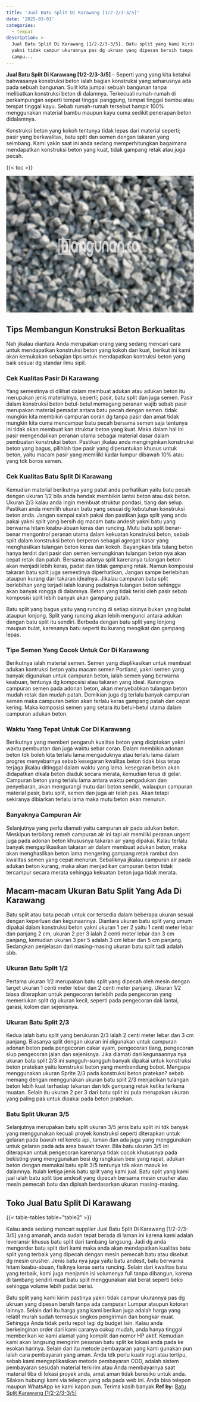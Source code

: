 ```yaml
---
title: 'Jual Batu Split Di Karawang [1/2-2/3-3/5]'
date: '2025-03-01'
categories:
  - tempat
description: >-
  Jual Batu Split Di Karawang [1/2-2/3-3/5]. Batu split yang kami kirim pastinya
  yakni tidak campur ukurannya pas dg ukruan yang dipesan bersih tanpa ada
  campu...
---
```


**Jual Batu Split Di Karawang \[1/2-2/3-3/5\]** – Seperti yang yang kita ketahui bahwasanya konstruksi beton ialah bagian konstruksi yang seharusnya ada pada sebuah bangunan. Sulit kita jumpai sebuah bangunan tanpa melibatkan konstruksi beton di dalamnya. Terkecuali rumah-rumah di perkampungan seperti tempat tinggal panggung, tempat tinggal bambu atau tempat tinggal kayu. Sebab rumah-rumah tersebut hampir 100% menggunakan material bambu maupun kayu cuma sedikit penerapan beton didalamnya.

Konstruksi beton yang kokoh tentunya tidak lepas dari material seperti; pasir yang berkwalitas, batu split dan semen dengan takaran yang seimbang. Kami yakin saat ini anda sedang memperhitungkan bagaimana mendapatkan konstruksi beton yang kuat, tidak gampang retak atau juga pecah.

{{< toc >}}

![Jual Batu Split Di Karawang [1/2-2/3-3/5]](/images/jual-batu-split-36.png)

## Tips Membangun Konstruksi Beton Berkualitas

Nah jikalau diantara Anda merupakan orang yang sedang mencari cara untuk mendapatkan konstruksi beton yang kokoh dan kuat, berikut ini kami akan kemukakan sebagian tips untuk mendapatkan kontruksi beton yang baik sesuai dg standar ilmu sipil.

### Cek Kualitas Pasir Di Karawang

Yang semestinya di dilihat dalam membuat adukan atau adukan beton itu merupakan jenis materialnya, seperti; pasir, batu split dan juga semen. Pasir dalam konstruksi beton betul-betul memegang peranan wajib sebab pasir merupakan material pemadat antara batu pecah dengan semen. tidak mungkin kita membikin campuran coran dg tanpa pasir dan amat tidak mungkin kita cuma mencampur batu pecah bersama semen saja tentunya ini tidak akan membuat kan struktur beton yang kuat. Maka dalam hal ini pasir mengendalikan peranan utama sebagai material dasar dalam pembuatan konstruksi beton. Pastikan jikalau anda menginginkan konstruksi beton yang bagus, pilihlah tipe pasir yang diperuntukan khusus untuk beton, yaitu macam pasir yang memiliki kadar lumpur dibawah 10% atau yang tdk boros semen.

### Cek Kualitas Batu Split Di Karawang

Kemudian material berikutnya yang patut anda perhatikan yaitu batu pecah dengan ukuran 1/2 bila anda hendak membikin lantai beton atau dak beton. Ukuran 2/3 kalau anda ingin membuat struktur pondasi, tiang dan selup. Pastikan anda memilih ukuran batu yang sesuai dg kebutuhan konstruksi beton anda. Jangan sampai salah pakai dan pastikan juga split yang anda pakai yakni split yang bersih dg macam batu andesit yakni batu yang berwarna hitam keabu-abuan keras dan runcing. Mutu batu split benar-benar mengontrol peranan utama dalam kekuatan konstruksi beton, sebab split dalam konstruksi beton berperan sebagai agregat kasar yang menghasilkan tulangan beton keras dan kokoh. Bayangkan bila tulang beton hanya terdiri dari pasir dan semen kemungkinan tulangan beton nya akan cepat retak dan patah. Bersama adanya split karenanya tulangan beton akan menjadi lebih keras, padat dan tidak gampang retak. Namun komposisi takaran batu split juga semestinya diperhatikan, Jangan sampe berlebihan ataupun kurang dari takaran idealnya. Jikalau campuran batu split berlebihan yang terjadi ialah kurang padatnya tulangan beton sehingga akan banyak rongga di dalamnya. Beton yang tidak terisi oleh pasir sebab komposisi split lebih banyak akan gampang patah.

Batu split yang bagus yaitu yang runcing di setiap sisinya bukan yang bulat ataupun lonjong. Split yang runcing akan lebih mengunci antara adukan dengan batu split itu sendiri. Berbeda dengan batu split yang lonjong maupun bulat, karenanya batu seperti itu kurang mengikat dan gampang lepas.

### Tipe Semen Yang Cocok Untuk Cor Di Karawang

Berikutnya ialah material semen. Semen yang diaplikasikan untuk membuat adukan kontruksi beton yaitu macam semen Portland, yakni semen yang banyak digunakan untuk campuran beton, ialah semen yang berwarna keabuan, tentunya dg komposisi atau takaran yang ideal. Kurangnya campuran semen pada adonan beton, akan menyebabkan tulangan beton mudah retak dan mudah patah. Demikian juga dg terlalu banyak campuran semen maka campuran beton akan terlalu keras gampang patah dan cepat kering. Maka komposisi semen yang setara itu betul-betul utama dalam campuran adukan beton.

### Waktu Yang Tepat Untuk Cor Di Karawang

Berikutnya yang memberi pengaruh kualitas beton yang diciptakan yakni waktu pembuatan dan juga waktu sebar coran. Dalam membikin adonan beton tdk boleh kita terlalu lama mengaduknya atau terlalu lama dalam progres menyebarnya sebab kesegaran kwalitas beton tidak bisa tetap terjaga jikalau ditinggal dalam waktu yang lama. kesegaran beton akan didapatkan dikala beton diaduk secara merata, kemudian terus di gelar. Campuran beton yang terlalu lama antara waktu pengadukan dan penyebaran, akan mengurangi mutu dari beton sendiri, walaupun campuran material pasir, batu split, semen dan juga air telah pas. Akan tetapi sekiranya dibiarkan terlalu lama maka mutu beton akan menurun.

### Banyaknya Campuran Air

Selanjutnya yang perlu diamati yaitu campuran air pada adukan beton. Meskipun terbilang remeh campuran air ini tapi air memiliki peranan urgent juga pada adonan beton khususnya takaran air yang dipakai. Kalau terlalu banyak mengaplikasikan takaran air dalam membuat adukan beton, maka akan menghasilkan beton lama mengering gampang retak rambut dan kwalitas semen yang cepat menurun. Sebaliknya jikalau campuran air pada adukan beton kurang, maka akan menjadikan campuran beton tidak tercampur secara merata sehingga kekuatan beton juga tidak merata.

## Macam-macam Ukuran Batu Split Yang Ada Di Karawang

Batu split atau batu pecah untuk cor tersedia dalam beberapa ukuran sesuai dengan keperluan dan kegunaannya. Diantara ukuran batu split yang umum dipakai dalam konstruksi beton yakni ukuran 1 per 2 yaitu 1 centi meter lebar dan panjang 2 cm, ukuran 2 per 3 ialah 2 centi meter lebar dan 3 cm panjang, kemudian ukuran 3 per 5 adalah 3 cm lebar dan 5 cm panjang. Sedangkan penjelasan dari masing-masing ukuran batu split tadi adalah sbb.

### Ukuran Batu Split 1/2

Pertama ukuran 1/2 merupakan batu split yang dipecah oleh mesin dengan target ukuran 1 centi meter lebar dan 2 centi meter panjang. Ukuran 1/2 biasa diterapkan untuk pengecoran terlebih pada pengecoran yang memerlukan split dg ukuran kecil, seperti pada pengecoran dak lantai, garasi, kolom dan sejenisnya.

### Ukuran Batu Split 2/3

Kedua ialah batu split yang berukuran 2/3 ialah 2 centi meter lebar dan 3 cm panjang. Biasanya split dengan ukuran ini digunakan untuk campuran adonan beton pada pengecoran cakar ayam, pengecoran tiang, pengecoran slup pengecoran jalan dan sejenisnya. Jika diamati dari kegunaannya nya ukuran batu split 2/3 ini sungguh-sungguh banyak dipakai untuk konstruksi beton pratekan yaitu konstruksi beton yang membendung bobot. Mengapa menggunakan ukuran Sprite 2/3 pada konstruksi beton pratekan? sebab memang dengan menggunakan ukuran batu split 2/3 menjadikan tulangan beton lebih kuat terhadap tekanan dan tdk gampang retak ketika terkena muatan. Selain itu ukuran 2 per 3 dari batu split ini pula merupakan ukuran yang paling pas untuk dipakai pada beton pratekan.

### Batu Split Ukuran 3/5

Selanjutnya merupakan batu split ukuran 3/5 jenis batu split ini tdk banyak yang menggunakan kecuali proyek konstruksi seperti diterapkan untuk gelaran pada bawah rel kereta api, taman dan ada juga yang menggunakan untuk gelaran pada ada area bawah tower. Bila batu ukuran 3/5 ini diterapkan untuk pengecoran karenanya tidak cocok khususnya pada bekisting yang menggunakan besi dg rangkaian besi yang rapat, adukan beton dengan memakai batu split 3/5 tentunya tdk akan masuk ke dalamnya. Itulah ketiga jenis batu split yang kami jual. Batu split yang kami jual ialah batu split tipe andesit yang dipecah bersama mesin crusher atau mesin pemecah batu dan dipisah berdasarkan ukuran masing-masing.

## Toko Jual Batu Split Di Karawang

{{< table-tables table="table2" >}}

Kalau anda sedang mencari supplier Jual Batu Split Di Karawang \[1/2-2/3-3/5\] yang amanah, anda sudah tepat berada di laman ini karena kami adalah leveransir khusus batu split dari tambang langsung. Jadi dg anda mengorder batu split dari kami maka anda akan mendapatkan kualitas batu split yang terbaik yang dipecah dengan mesin pemecah batu atau disebut dg mesin crusher. Jenis batu nya juga yaitu batu andesit, batu berwarna hitam keabu-abuan, fisiknya keras serta runcing. Selain dari kwalitas batu yang terbaik, kami juga menjamin isi volumenya full tanpa dibangun, karena di tambang sendiri muat batu split menggunakan alat berat seperti beko sehingga volume lebih padat berisi.

Batu split yang kami kirim pastinya yakni tidak campur ukurannya pas dg ukruan yang dipesan bersih tanpa ada campuran Lumpur ataupun kotoran lainnya. Selain dari itu harga yang kami berikan juga adalah harga yang relatif murah sudah termasuk ongkos pengiriman dan bongkar muat. Sehingga Anda tidak perlu repot lagi dg budget lain. Kalau anda berkeinginan order dari kami caranya cukup mudah, anda hanya tinggal memberikan ke kami alamat yang komplit dan nomor HP aktif. Kemudian kami akan langsung mengirim pesanan batu split ke lokasi anda pada ke esokan harinya. Selain dari itu metode pembayaran yang kami gunakan pun ialah cara pembayaran yang aman. Anda tdk perlu kuatir rugi atau tertipu, sebab kami mengaplikasikan metode pembayaran COD, adalah sistem pembayaran sesudah material terkirim atau Anda membayarnya saat material tiba di lokasi proyek anda, amat aman tidak beresiko untuk anda. Silakan hubungi kami via telepon yang ada pada web ini. Anda bisa telepon maupun WhatsApp ke kami kapan pun. Terima kasih banyak
**Ref by:** [Batu Split Karawang [1/2-2/3-3/5]](https://id.wikipedia.org/wiki/Batu)
